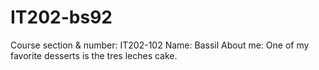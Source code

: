 # IT202-bs92
Course section & number: IT202-102
Name: Bassil
About me: One of my favorite desserts is the tres leches cake.